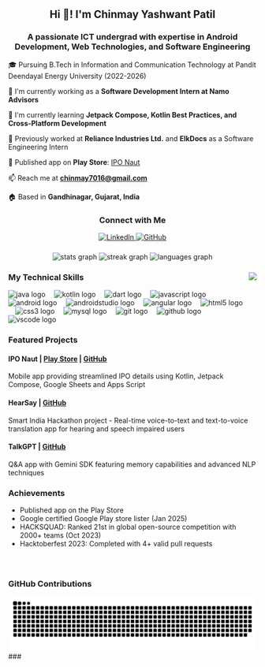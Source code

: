 <h2 align="center">Hi 👋! I'm Chinmay Yashwant Patil</h2>
<h3 align="center">A passionate ICT undergrad with expertise in Android Development, Web Technologies, and Software Engineering</h3>

🎓 Pursuing B.Tech in Information and Communication Technology at Pandit Deendayal Energy University (2022-2026)

🔭 I'm currently working as a **Software Development Intern at Namo Advisors**

🌱 I'm currently learning **Jetpack Compose, Kotlin Best Practices, and Cross-Platform Development**

💼 Previously worked at **Reliance Industries Ltd.** and **ElkDocs** as a Software Engineering Intern

📱 Published app on **Play Store**: [IPO Naut](https://play.google.com/store/apps/details?id=com.chinmay.iponaut)

📫 Reach me at **chinmay7016@gmail.com**

🏠 Based in **Gandhinagar, Gujarat, India**

###

<h3 align="center">Connect with Me</h3>
<div align="center">
  <a href="https://linkedin.com/in/chinmay-patil">
    <img src="https://raw.githubusercontent.com/rahuldkjain/github-profile-readme-generator/master/src/images/icons/Social/linked-in-alt.svg" alt="LinkedIn" height="30" width="40" />
  </a>
  <a href="https://github.com/chinmay7016">
    <img src="https://raw.githubusercontent.com/rahuldkjain/github-profile-readme-generator/master/src/images/icons/Social/github.svg" alt="GitHub" height="30" width="40" />
  </a>
</div>

###

<div align="center">
  <img src="https://github-readme-stats.vercel.app/api?username=chinmay7016&hide_title=false&hide_rank=false&show_icons=true&include_all_commits=true&count_private=true&disable_animations=false&locale=en&theme=github&hide_border=false" height="150" alt="stats graph"  />
  <img src="https://streak-stats.demolab.com?user=chinmay7016&locale=en&mode=daily&theme=github&hide_border=false&border_radius=5" height="150" alt="streak graph"  />
  <img src="https://github-readme-stats.vercel.app/api/top-langs?username=chinmay7016&locale=en&hide_title=false&layout=compact&card_width=320&langs_count=5&theme=github&hide_border=false" height="150" alt="languages graph"  />
</div>

###

<img align="right" height="150" src="https://img.freepik.com/premium-vector/mobile-app-development-illustration_203633-24261.jpg"  />

###

<div align="left">
<h3>My Technical Skills</h3>
  <img src="https://cdn.jsdelivr.net/gh/devicons/devicon/icons/java/java-original.svg" height="38" alt="java logo"  />
  <img width="10" />
  <img src="https://cdn.jsdelivr.net/gh/devicons/devicon/icons/kotlin/kotlin-original.svg" height="38" alt="kotlin logo"  />
  <img width="10" />
  <img src="https://cdn.jsdelivr.net/gh/devicons/devicon/icons/dart/dart-original.svg" height="38" alt="dart logo"  />
  <img width="10" />
  <img src="https://cdn.jsdelivr.net/gh/devicons/devicon/icons/javascript/javascript-original.svg" height="38" alt="javascript logo"  />
  <img width="10" />
  <img src="https://cdn.jsdelivr.net/gh/devicons/devicon/icons/android/android-original.svg" height="38" alt="android logo"  />
  <img width="10" />
  <img src="https://cdn.jsdelivr.net/gh/devicons/devicon/icons/androidstudio/androidstudio-original.svg" height="38" alt="androidstudio logo"  />
  <img width="10" />
  <img src="https://cdn.jsdelivr.net/gh/devicons/devicon/icons/angularjs/angularjs-original.svg" height="38" alt="angular logo"  />
  <img width="10" />
  <img src="https://cdn.jsdelivr.net/gh/devicons/devicon/icons/html5/html5-original.svg" height="38" alt="html5 logo"  />
  <img width="10" />
  <img src="https://cdn.jsdelivr.net/gh/devicons/devicon/icons/css3/css3-original.svg" height="38" alt="css3 logo"  />
  <img width="10" />
  <img src="https://cdn.jsdelivr.net/gh/devicons/devicon/icons/mysql/mysql-original.svg" height="38" alt="mysql logo"  />
  <img width="10" />
  <img src="https://cdn.jsdelivr.net/gh/devicons/devicon/icons/git/git-original.svg" height="38" alt="git logo"  />
  <img width="10" />
  <img src="https://cdn.jsdelivr.net/gh/devicons/devicon/icons/github/github-original.svg" height="38" alt="github logo"  />
  <img width="10" />
  <img src="https://cdn.jsdelivr.net/gh/devicons/devicon/icons/vscode/vscode-original.svg" height="38" alt="vscode logo"  />
</div>

###

<h3>Featured Projects</h3>

<div align="left">
  <h4>IPO Naut | <a href="https://play.google.com/store/apps/details?id=com.chinmay.iponaut">Play Store</a> | <a href="https://github.com/chinmay7016/IPONaut">GitHub</a></h4>
  <p>Mobile app providing streamlined IPO details using Kotlin, Jetpack Compose, Google Sheets and Apps Script</p>
  
  <h4>HearSay | <a href="https://github.com/chinmay7016/HearSay">GitHub</a></h4>
  <p>Smart India Hackathon project - Real-time voice-to-text and text-to-voice translation app for hearing and speech impaired users</p>
  
  <h4>TalkGPT | <a href="https://github.com/chinmay7016/TalkGPT">GitHub</a></h4>
  <p>Q&A app with Gemini SDK featuring memory capabilities and advanced NLP techniques</p>
</div>

###

<h3>Achievements</h3>
<ul>
  <li>Published app on the Play Store</li>
  <li>Google certified Google Play store lister (Jan 2025)</li>
  <li>HACKSQUAD: Ranked 21st in global open-source competition with 2000+ teams (Oct 2023)</li>
  <li>Hacktoberfest 2023: Completed with 4+ valid pull requests</li>
</ul>

###

<br clear="both">

<h3>GitHub Contributions</h3>
<img src="https://github.com/Platane/snk/raw/output/github-contribution-grid-snake.svg" alt="Snake animation" />
###
